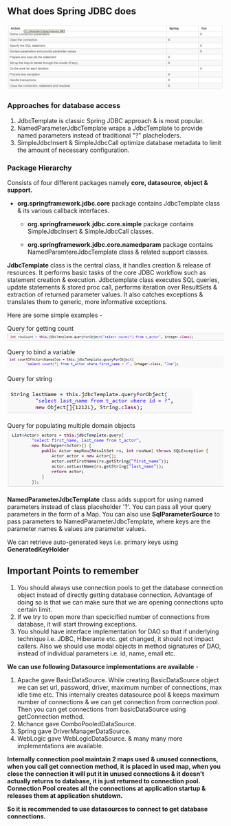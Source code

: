 ## What does Spring JDBC does ##
![Spring JDBC](https://github.com/deepakmotlani/Notes/blob/master/Spring%20JDBC/images/spring-jdbc-does-what.PNG)


### Approaches for database access ###
1. JdbcTemplate is classic Spring JDBC approach & is most popular.
2. NamedParameterJdbcTemplate wraps a JdbcTemplate to provide named parameters instead of traditional "?" placheloders.
3. SimpleJdbcInsert & SimpleJdbcCall optimize database metadata to limit the amount of necessary configuration.

### Package Hierarchy ###

Consists of four different packages namely **core, datasource, object & support.**

- **org.springframework.jdbc.core** package contains JdbcTemplate class & its various callback interfaces.

   - **org.springframework.jdbc.core.simple** package contains SimpleJdbcInsert & SimpleJdbcCall classes.

   - **org.springframework.jdbc.core.namedparam** package contains NamedParamtereJdbcTemplate class & related support classes.

**JdbcTemplate** class is the central class, it handles creation & release of resources. It performs basic tasks of the core JDBC workflow such as statement creation & execution. Jdbctemplate class executes SQL queries, update statements & stored proc call, performs iteration over ResultSets & extraction of returned parameter values. It also catches exceptions & translates them to generic, more informative exceptions. 

Here are some simple examples - 

Query for getting count
![](https://github.com/deepakmotlani/Notes/blob/master/Spring%20JDBC/images/jdbctemplate-ex1.PNG)


Query to bind a variable
![](https://github.com/deepakmotlani/Notes/blob/master/Spring%20JDBC/images/jdbctemplate-ex2.PNG)


Query for string

![](https://github.com/deepakmotlani/Notes/blob/master/Spring%20JDBC/images/jdbctemplate-ex3.PNG)


Query for populating multiple domain objects
![](https://github.com/deepakmotlani/Notes/blob/master/Spring%20JDBC/images/jdbctemplate-ex4.PNG)


**NamedParameterJdbcTemplate** class adds support for using named parameters instead of class placeholder '?'. You can pass all your query parameters in the form of a Map. You can also use **SqlParameterSource** to pass parameters to NamedParameterJdbcTemplate, where keys are the parameter names & values are parameter values.

We can retrieve auto-generated keys i.e. primary keys using **GeneratedKeyHolder**

## Important Points to remember
1. You should always use connection pools to get the database connection object instead of directly getting database connection. Advantage of doing so is that we can make sure that we are opening connections upto certain limit.
2. If we try to open more than specicified number of connections from database, it will start throwing exceptions.
3. You should have interface implementation for DAO so that if underlying technique i.e. JDBC, Hiberante etc. get changed, it should not impact callers. Also we should use modal objects in method signatures of DAO, instead of individual parameters i.e. id, name, email etc.

**We can use following Datasource implementations are available** -
1. Apache gave BasicDataSource. 
   While creating BasicDataSource object we can set url, password, driver, maximum number of connections, max idle time etc. This internally creates datasource pool & keeps maximum number of connections & we can get connection from connection pool. Then you can get connections from basicDataSource using getConnection method.
2. Mchance gave ComboPooledDataSource.
3. Spring gave DriverManagerDataSource.
4. WebLogic gave WebLogicDataSource. 
& many many more implementations are available.

**Internally connection pool maintain 2 maps used & unused connections, when you call get connection method, it is placed in used map, when you close the connection it will put it in unused connections & it doesn't actually returns to database, it is just returned to connection pool. Connection Pool creates all the connections at application startup & releases them at application shutdown.**

**So it is recommended to use datasources to connect to get database connections.**

